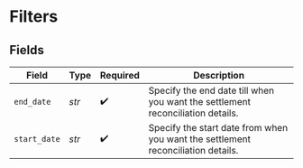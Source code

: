 # Filters


## Fields

| Field                                                                            | Type                                                                             | Required                                                                         | Description                                                                      |
| -------------------------------------------------------------------------------- | -------------------------------------------------------------------------------- | -------------------------------------------------------------------------------- | -------------------------------------------------------------------------------- |
| `end_date`                                                                       | *str*                                                                            | :heavy_check_mark:                                                               | Specify the end date till when you want the settlement reconciliation details.   |
| `start_date`                                                                     | *str*                                                                            | :heavy_check_mark:                                                               | Specify the start date from when you want the settlement reconciliation details. |